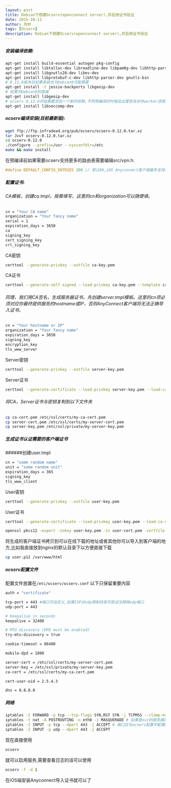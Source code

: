 ```yaml
---
layout: post
title: Debian下搭建Ocserv(openconnect server),并启用证书验证
date: 2015-10-11
author: 月杪
tags: [Ocserv]
description: Debian下搭建Ocserv(openconnect server),并启用证书验证
---
```



##### 安装编译依赖:
```bash
apt-get install build-essential autogen pkg-config
apt-get install libtalloc-dev libreadline-dev libpam0g-dev libhttp-parser-dev libpcl1-dev
apt-get install libgnutls28-dev libev-dev
apt-get install libprotobuf-c-dev libhttp-parser-dev gnutls-bin
# 0.11.8版本后如果系统也为Debian8可能需要
apt-get install -t jessie-backports libgeoip-dev
# 如果为Debian9则直接
apt-get install libgeoip-dev
# ocserv 0.12.0开始需要添加一个新的依赖,不然预编译的时候会出警告告诉你worker进程无法独立运行.而如果忽略该警告的话安装后无法使用Anyconnect连接
apt-get install libseccomp-dev
```

##### ocserv编译安装(目前最新版):
```bash
wget ftp://ftp.infradead.org/pub/ocserv/ocserv-0.12.0.tar.xz
tar Jxvf ocserv-0.12.0.tar.xz
cd ocserv-0.12.0
./configure --prefix=/usr --sysconfdir=/etc
make && make install
```
在预编译前如果需要ocserv支持更多的路由表需要编辑src/vpn.h:
```c
#define DEFAULT_CONFIG_ENTRIES 200 // 默认96,iOS Anyconnect客户端最多支持到200条路由表
```
##### 配置证书:
###### CA模板，创建ca.tmpl，按需填写，这里的cn和organization可以随便填。
```bash
cn = "Your CA name"
organization = "Your fancy name"
serial = 1
expiration_days = 3650
ca
signing_key
cert_signing_key
crl_signing_key
```
CA密钥
```bash
certtool --generate-privkey --outfile ca-key.pem
```
CA证书
```bash
certtool --generate-self-signed --load-privkey ca-key.pem --template ca.tmpl --outfile ca-cert.pem
```
###### 同理，我们用CA签名，生成服务器证书。先创建server.tmpl模板。这里的cn项必须对应你最终提供服务的hostname或IP，否则AnyConnect客户端将无法正确导入证书。
```bash
cn = "Your hostname or IP"
organization = "Your fancy name"
expiration_days = 3650
signing_key
encryption_key
tls_www_server
```

Server密钥
```bash
certtool --generate-privkey --outfile server-key.pem
```

Server证书
```bash
certtool --generate-certificate --load-privkey server-key.pem --load-ca-certificate ca-cert.pem --load-ca-privkey ca-key.pem --template server.tmpl --outfile server-cert.pem
```

###### 将CA，Server证书与密钥复制到以下文件夹
```bash
cp ca-cert.pem /etc/ssl/certs/my-ca-cert.pem
cp server-cert.pem /etc/ssl/certs/my-server-cert.pem
cp server-key.pem /etc/ssl/private/my-server-key.pem
```

##### 生成证书认证需要的客户端证书
######创建user.tmpl
```bash
cn = "some random name"
unit = "some random unit"
expiration_days = 365
signing_key
tls_www_client
```

User密钥
```bash
certtool --generate-privkey --outfile user-key.pem
```

User证书
```bash
certtool --generate-certificate --load-privkey user-key.pem --load-ca-certificate ca-cert.pem --load-ca-privkey ca-key.pem --template user.tmpl --outfile user-cert.pem
```
```bash
openssl pkcs12 -export -inkey user-key.pem -in user-cert.pem -certfile ca-cert.pem -out user.p12
```
将生成的客户端证书拷贝到可以在线下载的地址或者其他你可以导入到客户端的地方,比如我直接放到nginx的默认目录下以方便直接下载
```bash
cp user.p12 /var/www/html
```

##### ocserv配置文件
配置文件放置在`/etc/ocserv/ocserv.conf`
以下只保留重要内容
```bash
auth = "certificate"

tcp-port = 443 #端口可自定义,如果ISP对udp限制较高可尝试注释掉udp端口
udp-port = 443

# Keepalive in seconds
keepalive = 32400

# MTU discovery (DPD must be enabled)
try-mtu-discovery = true

cookie-timeout = 86400

mobile-dpd = 1800

server-cert = /etc/ssl/certs/my-server-cert.pem
server-key = /etc/ssl/private/my-server-key.pem
ca-cert = /etc/ssl/certs/my-ca-cert.pem

cert-user-oid = 2.5.4.3

dns = 8.8.8.8

```

##### 网络
```bash
iptables -I FORWARD -p tcp --tcp-flags SYN,RST SYN -j TCPMSS --clamp-mss-to-pmtu
iptables -t nat -A POSTROUTING -o eth0 -j MASQUERADE # 如果是ovz的服务器网卡应该为venet0
iptables -I INPUT -p tcp --dport 443 -j ACCEPT # 端口应与ocserv配置中配置的端口对应
iptables -I INPUT -p udp --dport 443 -j ACCEPT
```

现在直接使用
```bash
ocserv
```
就可以启用服务,需要查看日志的话可以使用
```bash
ocserv -f -d 1
```
在iOS端安装Anyconnect导入证书就可以了
